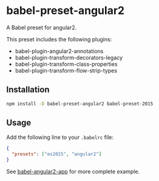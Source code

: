 # babel-preset-angular2

A Babel preset for angular2.

This preset includes the following plugins:

- babel-plugin-angular2-annotations
- babel-plugin-transform-decorators-legacy
- babel-plugin-transform-class-properties
- babel-plugin-transform-flow-strip-types

## Installation

```sh
npm install -D babel-preset-angular2 babel-preset-2015
```

## Usage

Add the following line to your `.babelrc` file:


```json
{
  "presets": ["es2015", "angular2"]
}
```

See [babel-angular2-app](https://github.com/shuhei/babel-angular2-app) for more complete example.
